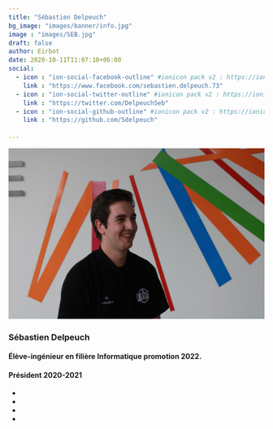 ```yaml
---
title: "Sébastien Delpeuch"
bg_image: "images/banner/info.jpg"
image : "images/SEB.jpg"
draft: false
author: Eirbot
date: 2020-10-11T11:07:10+06:00
social:
  - icon : "ion-social-facebook-outline" #ionicon pack v2 : https://ionicons.com/v2/
    link : "https://www.facebook.com/sebastien.delpeuch.73"
  - icon : "ion-social-twitter-outline" #ionicon pack v2 : https://ionicons.com/v2/
    link : "https://twitter.com/DelpeuchSeb"
  - icon : "ion-social-github-outline" #ionicon pack v2 : https://ionicons.com/v2/
    link : "https://github.com/Sdelpeuch"

---
```


<div class="center-profil">
<div class="our-team">
<div class="picture">
<img class="img-fluid" src="/images/SEB.jpg">
</div>
<div class="team-content">
<h3 class="name">Sébastien Delpeuch</h3>
<h4 class="title">Élève-ingénieur en filière Informatique promotion 2022. </h4>
<h4 class="title">Président 2020-2021</h4>
</div>
<ul class="social">
<li><a href="https://www.facebook.com/sebastien.delpeuch.73" class="ion-social-facebook" aria-hidden="true"></a></li>
<li><a href="https://www.twitter.com/DelpeuchSeb" class="ion-social-twitter" aria-hidden="true"></a></li>
<li><a href="https://github.com/Sdelpeuch" class="ion-social-github"
aria-hidden="true"></a></li>
<li><a href="mailto:sebastien.delpeuch@enseirb-matmeca.fr" class="ion-email" aria-hidden="true"></a></li>
</ul>
</div>
</div>

<style>
</style>
